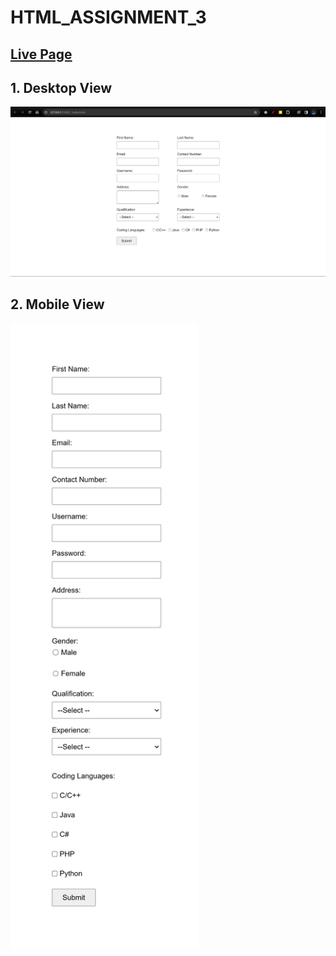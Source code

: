 # HTML_ASSIGNMENT_3

##  [Live Page](https://princesah09.github.io/HTML_ASSIGNMENT_3/)

## 1. Desktop View

<img src="./Images/3_Desktop_View_SS.png">
<br/>

## 2. Mobile View

<img src="./Images/4_Mobile_View_SS.png" width="300" height="1000">

